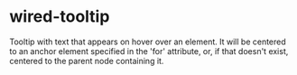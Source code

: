 # wired-tooltip

Tooltip with text that appears on hover over an element. It will be centered to an anchor element specified in the 'for' attribute, or, if that doesn't exist, centered to the parent node containing it.